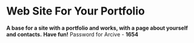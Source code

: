 # Web Site For Your Portfolio
**A base for a site with a portfolio and works, with a page about yourself and contacts.**
**Have fun!**
Password for Arcive - **1654**
